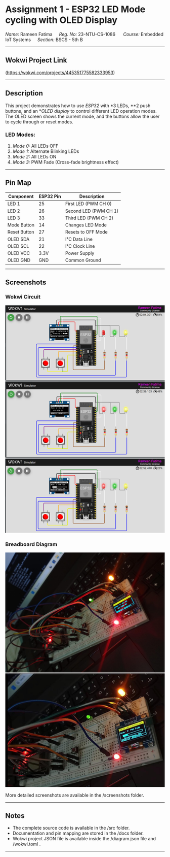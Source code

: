 # Assignment 1 - ESP32 LED Mode cycling with OLED Display 
*Name:* Rameen Fatima  *Reg. No:* 23-NTU-CS-1086  
*Course:* Embedded IoT Systems  *Section:* BSCS - 5th B  

---

## Wokwi Project Link
(https://wokwi.com/projects/445351775582333953)

---

## Description
This project demonstrates how to use *ESP32* with *3 LEDs, **2 push buttons, and an **OLED display* to control different LED operation modes.  
The OLED screen shows the current mode, and the buttons allow the user to cycle through or reset modes.  

### LED Modes:
1. *Mode 0:* All LEDs OFF  
2. *Mode 1:* Alternate Blinking LEDs  
3. *Mode 2:* All LEDs ON  
4. *Mode 3:* PWM Fade (Cross-fade brightness effect)

---

## Pin Map

| Component      | ESP32 Pin  | Description |
|----------------|------------|--------------|
| LED 1          | 25         | First LED (PWM CH 0) |
| LED 2          | 26         | Second LED (PWM CH 1) |
| LED 3          | 33         | Third LED (PWM CH 2) |
| Mode Button    | 14         | Changes LED Mode |
| Reset Button   | 27         | Resets to OFF Mode |
| OLED SDA       | 21         | I²C Data Line |
| OLED SCL       | 22         | I²C Clock Line |
| OLED VCC       | 3.3V       | Power Supply |
| OLED GND       | GND        | Common Ground |

---

## Screenshots

### Wokwi Circuit
![Mode 1: Alternate Blinking](screenshots/Mode-1(Alternate_blinking).png)
![Mode 2: All ON](screenshots/Mode2(ALL-ON).png)
![Mode 3: PWM Fade](screenshots/Mode3(PWM-fade).png)

### Breadboard Diagram
![OLED Output](screenshots/Circuit_Mode2(ALL-ON).jpg)
![OLED Output](screenshots/Circuit_Mode3(PWM-fade).jpg)

More detailed screenshots are available in the /screenshots folder.

---

## Notes
- The complete source code is available in the /src folder.  
- Documentation and pin mapping are stored in the /docs folder.  
- Wokwi project JSON file is available inside the /diagram.json file and /wokwi.toml .   
---